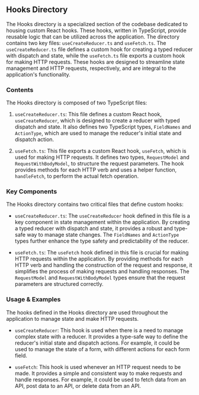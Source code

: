 
## Hooks Directory

The Hooks directory is a specialized section of the codebase dedicated to housing custom React hooks. These hooks, written in TypeScript, provide reusable logic that can be utilized across the application. The directory contains two key files: `useCreateReducer.ts` and `useFetch.ts`. The `useCreateReducer.ts` file defines a custom hook for creating a typed reducer with dispatch and state, while the `useFetch.ts` file exports a custom hook for making HTTP requests. These hooks are designed to streamline state management and HTTP requests, respectively, and are integral to the application's functionality.

### Contents

The Hooks directory is composed of two TypeScript files:

1. `useCreateReducer.ts`: This file defines a custom React hook, `useCreateReducer`, which is designed to create a reducer with typed dispatch and state. It also defines two TypeScript types, `FieldNames` and `ActionType`, which are used to manage the reducer's initial state and dispatch action.

2. `useFetch.ts`: This file exports a custom React hook, `useFetch`, which is used for making HTTP requests. It defines two types, `RequestModel` and `RequestWithBodyModel`, to structure the request parameters. The hook provides methods for each HTTP verb and uses a helper function, `handleFetch`, to perform the actual fetch operation.

### Key Components

The Hooks directory contains two critical files that define custom hooks:

- `useCreateReducer.ts`: The `useCreateReducer` hook defined in this file is a key component in state management within the application. By creating a typed reducer with dispatch and state, it provides a robust and type-safe way to manage state changes. The `FieldNames` and `ActionType` types further enhance the type safety and predictability of the reducer.

- `useFetch.ts`: The `useFetch` hook defined in this file is crucial for making HTTP requests within the application. By providing methods for each HTTP verb and handling the construction of the request and response, it simplifies the process of making requests and handling responses. The `RequestModel` and `RequestWithBodyModel` types ensure that the request parameters are structured correctly.

### Usage & Examples

The hooks defined in the Hooks directory are used throughout the application to manage state and make HTTP requests.

- `useCreateReducer`: This hook is used when there is a need to manage complex state with a reducer. It provides a type-safe way to define the reducer's initial state and dispatch actions. For example, it could be used to manage the state of a form, with different actions for each form field.

- `useFetch`: This hook is used whenever an HTTP request needs to be made. It provides a simple and consistent way to make requests and handle responses. For example, it could be used to fetch data from an API, post data to an API, or delete data from an API.
